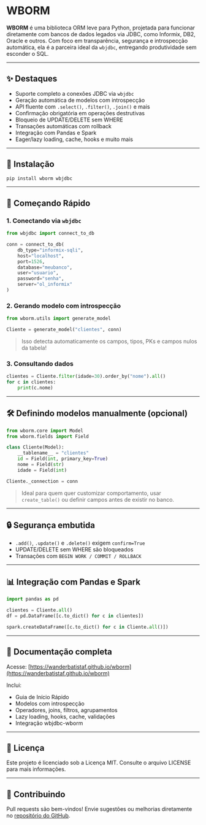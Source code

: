 # WBORM

**WBORM** é uma biblioteca ORM leve para Python, projetada para funcionar diretamente com bancos de dados legados via JDBC, como Informix, DB2, Oracle e outros. Com foco em transparência, segurança e introspecção automática, ela é a parceira ideal da `wbjdbc`, entregando produtividade sem esconder o SQL.

---

## ✨ Destaques

- Suporte completo a conexões JDBC via `wbjdbc`
- Geração automática de modelos com introspecção
- API fluente com `.select()`, `.filter()`, `.join()` e mais
- Confirmação obrigatória em operações destrutivas
- Bloqueio de UPDATE/DELETE sem WHERE
- Transações automáticas com rollback
- Integração com Pandas e Spark
- Eager/lazy loading, cache, hooks e muito mais

---

## 📁 Instalação

```bash
pip install wborm wbjdbc
```

---

## 🚀 Começando Rápido

### 1. Conectando via `wbjdbc`

```python
from wbjdbc import connect_to_db

conn = connect_to_db(
    db_type="informix-sqli",
    host="localhost",
    port=1526,
    database="meubanco",
    user="usuario",
    password="senha",
    server="ol_informix"
)
```

### 2. Gerando modelo com introspecção

```python
from wborm.utils import generate_model

Cliente = generate_model("clientes", conn)
```

> Isso detecta automaticamente os campos, tipos, PKs e campos nulos da tabela!

### 3. Consultando dados

```python
clientes = Cliente.filter(idade=30).order_by("nome").all()
for c in clientes:
    print(c.nome)
```

---

## 🛠️ Definindo modelos manualmente (opcional)

```python
from wborm.core import Model
from wborm.fields import Field

class Cliente(Model):
    __tablename__ = "clientes"
    id = Field(int, primary_key=True)
    nome = Field(str)
    idade = Field(int)

Cliente._connection = conn
```

> Ideal para quem quer customizar comportamento, usar `create_table()` ou definir campos antes de existir no banco.

---

## 🔒 Segurança embutida

- `.add()`, `.update()` e `.delete()` exigem `confirm=True`
- UPDATE/DELETE sem WHERE são bloqueados
- Transações com `BEGIN WORK / COMMIT / ROLLBACK`

---

## 📊 Integração com Pandas e Spark

```python
import pandas as pd

clientes = Cliente.all()
df = pd.DataFrame([c.to_dict() for c in clientes])
```

```python
spark.createDataFrame([c.to_dict() for c in Cliente.all()])
```

---

## 📖 Documentação completa

Acesse:
[https://wanderbatistaf.github.io/wborm](https://wanderbatistaf.github.io/wborm)

Inclui:
- Guia de Início Rápido
- Modelos com introspecção
- Operadores, joins, filtros, agrupamentos
- Lazy loading, hooks, cache, validações
- Integração wbjdbc-wborm

---

## 📜 Licença

Este projeto é licenciado sob a Licença MIT. Consulte o arquivo LICENSE para mais informações.

---

## 🤝 Contribuindo

Pull requests são bem-vindos! Envie sugestões ou melhorias diretamente no [repositório do GitHub](https://github.com/wanderbatistaf/wborm).

